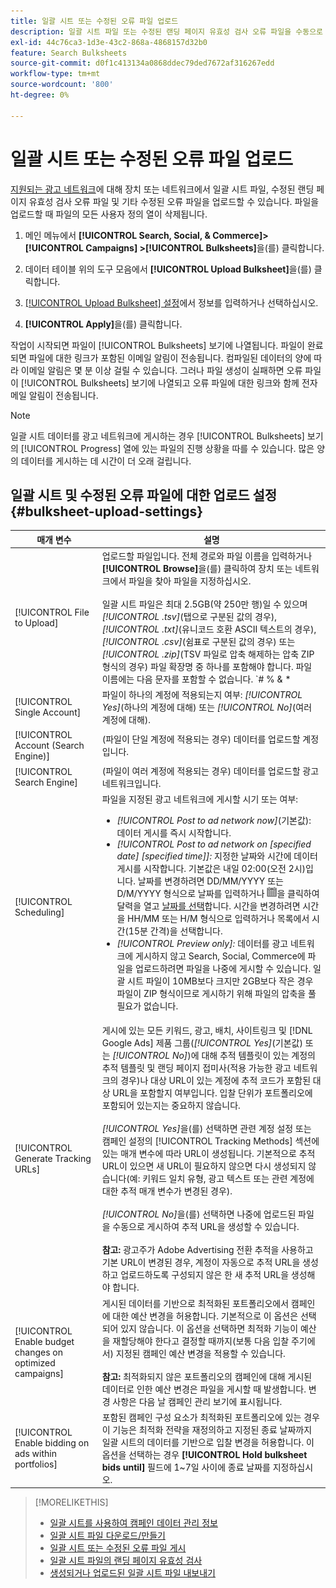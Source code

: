 ```yaml
---
title: 일괄 시트 또는 수정된 오류 파일 업로드
description: 일괄 시트 파일 또는 수정된 랜딩 페이지 유효성 검사 오류 파일을 수동으로 업로드하는 방법을 알아봅니다.
exl-id: 44c76ca3-1d3e-43c2-868a-4868157d32b0
feature: Search Bulksheets
source-git-commit: d0f1c413134a0868ddec79ded7672af316267edd
workflow-type: tm+mt
source-wordcount: '800'
ht-degree: 0%

---
```


# 일괄 시트 또는 수정된 오류 파일 업로드

[지원되는 광고 네트워크](bulksheet-about.md#bulksheet-functionality-by-network)에 대해 장치 또는 네트워크에서 일괄 시트 파일, 수정된 랜딩 페이지 유효성 검사 오류 파일 및 기타 수정된 오류 파일을 업로드할 수 있습니다. 파일을 업로드할 때 파일의 모든 사용자 정의 열이 삭제됩니다.

1. 메인 메뉴에서 **[!UICONTROL Search, Social, & Commerce]> [!UICONTROL Campaigns] >[!UICONTROL Bulksheets]**&#x200B;을(를) 클릭합니다.

1. 데이터 테이블 위의 도구 모음에서 **[!UICONTROL Upload Bulksheet]**&#x200B;을(를) 클릭합니다.

1. [[!UICONTROL Upload Bulksheet] 설정](#bulksheet-upload-settings)에서 정보를 입력하거나 선택하십시오.

1. **[!UICONTROL Apply]**&#x200B;을(를) 클릭합니다.

작업이 시작되면 파일이 [!UICONTROL Bulksheets] 보기에 나열됩니다. 파일이 완료되면 파일에 대한 링크가 포함된 이메일 알림이 전송됩니다. 컴파일된 데이터의 양에 따라 이메일 알림은 몇 분 이상 걸릴 수 있습니다. 그러나 파일 생성이 실패하면 오류 파일이 [!UICONTROL Bulksheets] 보기에 나열되고 오류 파일에 대한 링크와 함께 전자 메일 알림이 전송됩니다.

>[!NOTE]
>
>일괄 시트 데이터를 광고 네트워크에 게시하는 경우 [!UICONTROL Bulksheets] 보기의 [!UICONTROL Progress] 열에 있는 파일의 진행 상황을 따를 수 있습니다. 많은 양의 데이터를 게시하는 데 시간이 더 오래 걸립니다.

## 일괄 시트 및 수정된 오류 파일에 대한 업로드 설정 {#bulksheet-upload-settings}

| 매개 변수 | 설명 |
|----|----|
| [!UICONTROL File to Upload] | 업로드할 파일입니다. 전체 경로와 파일 이름을 입력하거나 <b>[!UICONTROL Browse]</b>을(를) 클릭하여 장치 또는 네트워크에서 파일을 찾아 파일을 지정하십시오.<br><br>일괄 시트 파일은 최대 2.5GB(약 250만 행)일 수 있으며 <i>[!UICONTROL .tsv]</i>(탭으로 구분된 값의 경우), <i>[!UICONTROL .txt]</i>(유니코드 호환 ASCII 텍스트의 경우), <i>[!UICONTROL .csv]</i>(쉼표로 구분된 값의 경우) 또는 <i>[!UICONTROL .zip]</i>(TSV 파일로 압축 해제하는 압축 ZIP 형식의 경우) 파일 확장명 중 하나를 포함해야 합니다. 파일 이름에는 다음 문자를 포함할 수 없습니다. `# % &amp; * | \ : &quot; &lt; &gt; . ? /`<br><br><b>팁:</b> 국제 문자가 포함된 데이터의 경우 TSV 또는 TXT 형식의 파일을 사용하십시오. |
| [!UICONTROL Single Account] | 파일이 하나의 계정에 적용되는지 여부: <i>[!UICONTROL Yes]</i>(하나의 계정에 대해) 또는 <i>[!UICONTROL No]</i>(여러 계정에 대해). |
| [!UICONTROL Account (Search Engine)] | (파일이 단일 계정에 적용되는 경우) 데이터를 업로드할 계정입니다. |
| [!UICONTROL Search Engine] | (파일이 여러 계정에 적용되는 경우) 데이터를 업로드할 광고 네트워크입니다. |
| [!UICONTROL Scheduling] | 파일을 지정된 광고 네트워크에 게시할 시기 또는 여부:<ul><li><i>[!UICONTROL Post to ad network now]</i>(기본값): 데이터 게시를 즉시 시작합니다.</li><li><i>[!UICONTROL Post to ad network on \[specified date\] \[specified time\]]:</i> 지정한 날짜와 시간에 데이터 게시를 시작합니다. 기본값은 내일 02:00(오전 2시)입니다. 날짜를 변경하려면 DD/MM/YYYY 또는 D/M/YYYY 형식으로 날짜를 입력하거나 ![달력](/help/search-social-commerce/assets/calendar.png "달력")을 클릭하여 달력을 열고 [날짜를 선택](/help/search-social-commerce/common-tasks/navigation-editing-selection/calendar.md)합니다. 시간을 변경하려면 시간을 HH/MM 또는 H/M 형식으로 입력하거나 목록에서 시간(15분 간격)을 선택합니다.</li><li><i>[!UICONTROL Preview only]:</i> 데이터를 광고 네트워크에 게시하지 않고 Search, Social, Commerce에 파일을 업로드하려면 파일을 나중에 게시할 수 있습니다. 일괄 시트 파일이 10MB보다 크지만 2GB보다 작은 경우 파일이 ZIP 형식이므로 게시하기 위해 파일의 압축을 풀 필요가 없습니다.</li></ul> |
| [!UICONTROL Generate Tracking URLs] | 게시에 있는 모든 키워드, 광고, 배치, 사이트링크 및 [!DNL Google Ads] 제품 그룹(<i>[!UICONTROL Yes]</i>(기본값) 또는 <i>[!UICONTROL No]</i>)에 대해 추적 템플릿이 있는 계정의 추적 템플릿 및 랜딩 페이지 접미사(적용 가능한 광고 네트워크의 경우)나 대상 URL이 있는 계정에 추적 코드가 포함된 대상 URL을 포함할지 여부입니다. 입찰 단위가 포트폴리오에 포함되어 있는지는 중요하지 않습니다.<br><br><i>[!UICONTROL Yes]</i>을(를) 선택하면 관련 계정 설정 또는 캠페인 설정의 [!UICONTROL Tracking Methods] 섹션에 있는 매개 변수에 따라 URL이 생성됩니다. 기본적으로 추적 URL이 있으면 새 URL이 필요하지 않으면 다시 생성되지 않습니다(예: 키워드 일치 유형, 광고 텍스트 또는 관련 계정에 대한 추적 매개 변수가 변경된 경우).<br><br><i>[!UICONTROL No]</i>을(를) 선택하면 나중에 업로드된 파일을 수동으로 게시하여 추적 URL을 생성할 수 있습니다.<br><br><b>참고:</b> 광고주가 Adobe Advertising 전환 추적을 사용하고 기본 URL이 변경된 경우, 계정이 자동으로 추적 URL을 생성하고 업로드하도록 구성되지 않은 한 새 추적 URL을 생성해야 합니다. |
| [!UICONTROL Enable budget changes on optimized campaigns] | 게시된 데이터를 기반으로 최적화된 포트폴리오에서 캠페인에 대한 예산 변경을 허용합니다. 기본적으로 이 옵션은 선택되어 있지 않습니다. 이 옵션을 선택하면 최적화 기능이 예산을 재할당해야 한다고 결정할 때까지(보통 다음 입찰 주기에서) 지정된 캠페인 예산 변경을 적용할 수 있습니다.<br><br><b>참고:</b> 최적화되지 않은 포트폴리오의 캠페인에 대해 게시된 데이터로 인한 예산 변경은 파일을 게시할 때 발생합니다. 변경 사항은 다음 날 캠페인 관리 보기에 표시됩니다. |
| [!UICONTROL Enable bidding on ads within portfolios] | 포함된 캠페인 구성 요소가 최적화된 포트폴리오에 있는 경우 이 기능은 최적화 전략을 재정의하고 지정된 종료 날짜까지 일괄 시트의 데이터를 기반으로 입찰 변경을 허용합니다. 이 옵션을 선택하는 경우 **[!UICONTROL Hold bulksheet bids until]** 필드에 1~7일 사이에 종료 날짜를 지정하십시오. |

>[!MORELIKETHIS]
>
>* [일괄 시트를 사용하여 캠페인 데이터 관리 정보](bulksheet-about.md)
>* [일괄 시트 파일 다운로드/만들기](bulksheet-download.md)
>* [일괄 시트 또는 수정된 오류 파일 게시](bulksheet-post.md)
>* [일괄 시트 파일의 랜딩 페이지 유효성 검사](bulksheet-validate-landing-pages.md)
>* [생성되거나 업로드된 일괄 시트 파일 내보내기](bulksheet-export.md)
